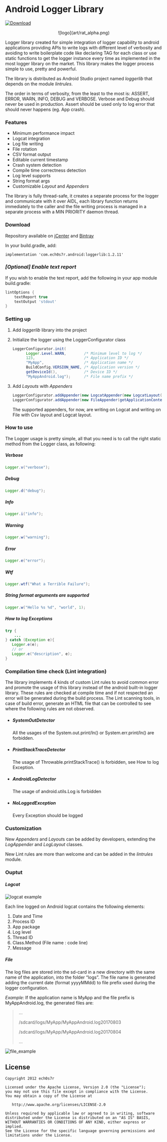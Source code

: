 # Android Logger Library
<!--[![Build Status](https://travis-ci.com/ech0s7r/androidlog.svg?token=q5qvypmqcQbJyarCtzpo&branch=master)](https://travis-ci.com/ech0s7r/androidlog)-->
[ ![Download](https://api.bintray.com/packages/ech0s7r/Android-Lib/androidlog/images/download.svg?version=1.2.11) ](https://bintray.com/ech0s7r/Android-Lib/androidlog/1.2.10/link)

<center>![logo](art/rat_alpha.png)</center>

Logger library created for simple integration of logger capability to android applications providing APIs to write logs with different level of verbosity and avoiding to write boilerplate code like declaring TAG for each class or use static functions to get the logger instance every time as implemented in the most logger library on the market. This library makes the logger process simple to use, pretty and powerful. 

The library is distributed as Android Studio project named *loggerlib* that depends on the module *lintrules*.

The order in terms of verbosity, from the least to the most is: ASSERT, ERROR, WARN, INFO, DEBUG and VERBOSE. Verbose and Debug should never be used in production. Assert should be used only to log error that should never happens (eg. App crash).  



### Features

- Minimum performance impact
- Logcat integration
- Log file writing
- File rotation
- CSV format output
- Editable current timestamp
- Crash system detection
- Compile time correctness detection
- Log level supports
- String format args
- Customizable *Layout* and *Appenders*

The library is fully thread-safe, it creates a separate process for the logger and communicate with it over AIDL, each library function returns immediately to the caller and the file writing process is managed in a separate process with a MIN PRIORITY daemon thread. 



### Download

Repository available on [jCenter](http://jcenter.bintray.com/com/ech0s7r/android/loggerlib/) and [Bintray](https://bintray.com/ech0s7r/Android-Lib/androidlog)

In your build.gradle, add:

```
implementation 'com.ech0s7r.android:loggerlib:1.2.11'
```

<!--If the dependency fails to resolve, add this to your project repositories 

```
repositories {
    maven {
        url  "https://dl.bintray.com/ech0s7r/Android-Lib"
    }
}
```

[Find me on Bintray](https://bintray.com/ech0s7r/Android-Lib/androidlog)
-->

### *[Optional] Enable text report*

If you wish to enable the text report, add the following in your app module build.gradle:

```groovy
lintOptions {
    textReport true
    textOutput 'stdout'
}
```
<!--checkReleaseBuilds true
    abortOnError true
    ignoreWarnings true
    check 'AndroidLogDetector', 'SystemOutDetector', 'PrintStackTraceDetector', 'NoLoggedException', 'MissingSuperCall'
    fatal 'AndroidLogDetector', 'SystemOutDetector', 'PrintStackTraceDetector', 'NoLoggedException', 'MissingSuperCall'
    htmlOutput file("$project.buildDir/reports/lint/lint-result.html")
    htmlReport true
-->

### Setting up

1. Add *loggerlib* library into the project

2. Initialize the logger using the LoggerConfigurator class 

   ```java
   LoggerConfigurator.init(
         Logger.Level.WARN,        /* Minimum level to log */
         123,                      /* Application ID */
         "MyApp",                  /* Application name */
         BuildConfig.VERSION_NAME, /* Application version */
         getDeviceId(),            /* Device ID */
         "MyAppAndroid.log");      /* File name prefix */
   ```

3. Add *Layouts* with *Appenders*

   ```java
   LoggerConfigurator.addAppender(new LogcatAppender(new LogcatLayout()));
   LoggerConfigurator.addAppender(new FileAppender(getApplicationContext(), new CsvLayout()));
   ```

   The supported appenders, for now, are writing on Logcat and writing on File with Csv layout and Logcat layout.



### How to use

The Logger usage is pretty simple, all that you need is to call the right static method from the Logger class, as following:

##### Verbose

```java
Logger.v("verbose");
```
##### Debug
```java
Logger.d("debug");
```

##### Info
```java
Logger.i("info");
```

##### Warning
```java
Logger.w("warning");
```

##### Error
```java
Logger.e("error");
```

##### Wtf
```java
Logger.wtf("What a Terrible Failure");
```

##### String format arguments are supported
```java
Logger.w("Hello %s %d", "world", 1);
```

##### How to log Exceptions
```java
try {
    ...
} catch (Exception e){
   Logger.e(e);
   // or
   Logger.e("description", e);
}
```



### Compilation time check (Lint integration)

The library implements 4 kinds of custom Lint rules to avoid common error and promote the usage of this library instead of the android built-in logger library. These rules are checked at compile time and if not respected an error will be generated during the build process. The Lint scanning tools, in case of build error, generate an HTML file that can be controlled to see where the following rules are not observed.

- ##### SystemOutDetector

  All the usages of the System.out.print/ln() or System.err.print/ln() are forbidden.

- ##### PrintStackTraceDetector

  The usage of Throwable.printStackTrace() is forbidden, see How to log Exception.

- ##### AndroidLogDetector

  The usage of android.utils.Log is forbidden

- ##### NoLoggedException

  Every Exception should be logged



### Customization

New *Appenders* and *Layout*s can be added by developers, extending the *LogAppender* and *LogLayout* classes. 

New Lint rules are more than welcome and can be added in the *lintrules* module.



### Ouptut

##### Logcat

![logcat example](art/logcat_example.PNG)

Each line logged on Android logcat contains the following elements:

1. Date and Time
2. Process ID
3. App package
4. Log level
5. Thread ID
6. Class.Method (File name : code line)
7. Message

##### File

The log files are stored into the sd-card in a new directory with the same name of the application, into the folder “logs”. The file name is generated adding the current date (format yyyyMMdd) to file prefix used during the logger configuration.

*Example:*
If the application name is MyApp and the file prefix is MyAppAndroid.log, the generated files are: 

> ​	…
>
> ​	/sdcard/logs/MyApp/MyAppAndroid.log20170803
>
> ​	/sdcard/logs/MyApp/MyAppAndroid.log20170804
>
> ​	…	

![file_example](art/file_example.PNG)


<!--
##### **The CSV layout used is the following:**

Each line has same number of elements comma separated, following elements are now supported and logged:

1. Timestamp (in the format yyyy-MM-dd hh:MM:ss.SSS)
2. Log level (String)
3. App version (String)
4. Company ID (Integer)
5. Device code (String) 
6. Device Manufacturer (String)
7. Device Board (String)
8. SDK Version (Integer)
9. Process ID (Integer)
10. Thread ID (Integer)
11. Class name (String)
12. Method name (String)
13. File name (String)
14. Line number (Integer)
15. Description(String)
16. Stack Trace (String, optional) 
-->

License
-------

    Copyright 2012 ech0s7r

    Licensed under the Apache License, Version 2.0 (the "License");
    you may not use this file except in compliance with the License.
    You may obtain a copy of the License at

       http://www.apache.org/licenses/LICENSE-2.0

    Unless required by applicable law or agreed to in writing, software
    distributed under the License is distributed on an "AS IS" BASIS,
    WITHOUT WARRANTIES OR CONDITIONS OF ANY KIND, either express or implied.
    See the License for the specific language governing permissions and
    limitations under the License.
    
  
